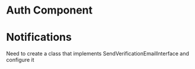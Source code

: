 # Auth Component

# Notifications
Need to create a class that implements SendVerificationEmailInterface and configure it


